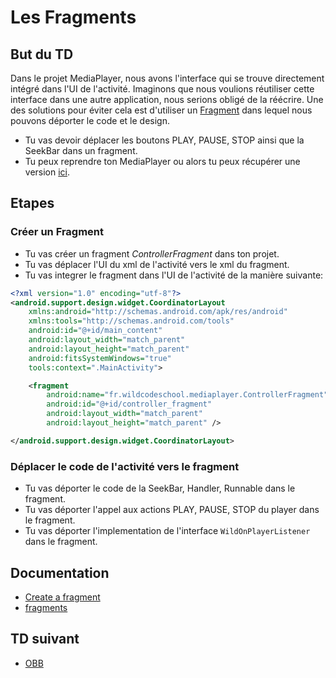 # Les Fragments

## But du TD
Dans le projet MediaPlayer, nous avons l'interface qui se trouve directement intégré dans l'UI de l'activité. Imaginons que nous voulions réutiliser cette interface dans une autre application, nous serions obligé de la réécrire.
Une des solutions pour éviter cela est d'utiliser un [Fragment](https://developer.android.com/training/basics/fragments/creating) dans lequel nous pouvons déporter le code et le design.

* Tu vas devoir déplacer les boutons PLAY, PAUSE, STOP ainsi que la SeekBar dans un fragment.
* Tu peux reprendre ton MediaPlayer ou alors tu peux récupérer une version [ici](https://github.com/WildCodeSchool/dojo-android-audio-service).

## Etapes
### Créer un Fragment
* Tu vas créer un fragment *ControllerFragment* dans ton projet.
* Tu vas déplacer l'UI du xml de l'activité vers le xml du fragment.
* Tu vas integrer le fragment dans l'UI de l'activité de la manière suivante:
```xml
<?xml version="1.0" encoding="utf-8"?>
<android.support.design.widget.CoordinatorLayout
    xmlns:android="http://schemas.android.com/apk/res/android"
    xmlns:tools="http://schemas.android.com/tools"
    android:id="@+id/main_content"
    android:layout_width="match_parent"
    android:layout_height="match_parent"
    android:fitsSystemWindows="true"
    tools:context=".MainActivity">

    <fragment
        android:name="fr.wildcodeschool.mediaplayer.ControllerFragment"
        android:id="@+id/controller_fragment"
        android:layout_width="match_parent"
        android:layout_height="match_parent" />

</android.support.design.widget.CoordinatorLayout>
```

### Déplacer le code de l'activité vers le fragment
* Tu vas déporter le code de la SeekBar, Handler, Runnable dans le fragment.
* Tu vas déporter l'appel aux actions PLAY, PAUSE, STOP du player dans le fragment.
* Tu vas déporter l'implementation de l'interface ```WildOnPlayerListener``` dans le fragment.

## Documentation
* [Create a fragment](https://developer.android.com/training/basics/fragments/creating)
* [fragments](https://developer.android.com/guide/components/fragments)

## TD suivant
* [OBB](https://github.com/boutin-k/dojo-android-audio-06-obb)
